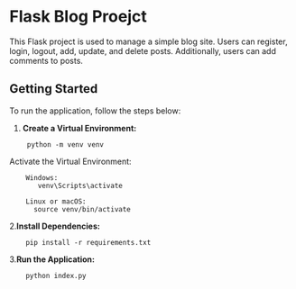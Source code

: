 # Flask Blog Proejct

This Flask project is used to manage a simple blog site. Users can register, login, logout, add, update, and delete posts. Additionally, users can add comments to posts.

## Getting Started

To run the application, follow the steps below:

1. **Create a Virtual Environment:**
   
        python -m venv venv

  Activate the Virtual Environment:
   
        Windows:
           venv\Scripts\activate

        Linux or macOS:
          source venv/bin/activate

2.**Install Dependencies:**

        pip install -r requirements.txt   

3.**Run the Application:**

        python index.py
